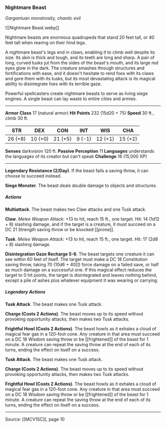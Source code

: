 ### Nightmare Beast
_Gargantuan monstrosity, chaotic evil_

![[Nightmare Beast.webp]]

Nightmare beasts are enormous quadrupeds that stand 20 feet tall, or 40 feet tall when rearing on their hind legs.

A nightmare beast's legs end in claws, enabling it to climb well despite its size. Its skin is thick and tough, and its teeth are long and sharp. A pair of long, curved tusks jut from the sides of the beast's mouth, and its large red eyes glow in the dark. The creature smashes through structures and fortifications with ease, and it doesn't hesitate to rend foes with its claws and gore them with its tusks, but its most devastating attack is its magical ability to disintegrate foes with its terrible gaze.

Powerful spellcasters create nightmare beasts to serve as living siege engines. A single beast can lay waste to entire cities and armies.




---

**Armor Class** 17 (natural armor)
**Hit Points** 232 (15d20 + 75)
**Speed** 30 ft., climb 30 ft.

| STR     | DEX     | CON     | INT     | WIS     | CHA     |
|---------|---------|---------|---------|---------|---------|
| 26 (+8) | 10 (+0) | 21 (+5) | 9 (-1) | 12 (+1) | 15 (+2) |

**Senses** darkvision 120 ft.
**Passive Perception** 11
**Languages** understands the languages of its creator but can't speak
**Challenge** 16 (15,000 XP)

---

**Legendary Resistance (2/Day)**. If the beast fails a saving throw, it can choose to succeed instead.

**Siege Monster**. The beast deals double damage to objects and structures.

##### Actions
**Multiattack**. The beast makes two Claw attacks and one Tusk attack.

**Claw**. _Melee Weapon Attack:_ +13 to hit, reach 15 ft., one target. Hit: 14 (1d12 + 8) slashing damage, and if the target is a creature, it must succeed on a DC 21 Strength saving throw or be knocked [[prone]].

**Tusk**. _Melee Weapon Attack:_ +13 to hit, reach 15 ft., one target. Hit: 17 (2d8 + 8) slashing damage.

**Disintegration Gaze Recharge 5-6**. The beast targets one creature it can see within 60 feet of itself. The target must make a DC 18 Constitution saving throw, taking 70 (10d6 + 40]]) force damage on a failed save, or half as much damage on a successful one. If this magical effect reduces the target to 0 hit points, the target is disintegrated and leaves nothing behind, except a pile of ashes plus whatever equipment it was wearing or carrying.

##### Legendary Actions
**Tusk Attack**. The beast makes one Tusk attack.

**Charge (Costs 2 Actions)**. The beast moves up to its speed without provoking opportunity attacks, then makes two Tusk attacks.

**Frightful Howl (Costs 2 Actions)**. The beast howls as it exhales a cloud of magical fear gas in a 120-foot cone. Any creature in that area must succeed on a DC 18 Wisdom saving throw or be [[frightened]] of the beast for 1 minute. A creature can repeat the saving throw at the end of each of its turns, ending the effect on itself on a success.

**Tusk Attack**. The beast makes one Tusk attack.

**Charge (Costs 2 Actions)**. The beast moves up to its speed without provoking opportunity attacks, then makes two Tusk attacks.

**Frightful Howl (Costs 2 Actions)**. The beast howls as it exhales a cloud of magical fear gas in a 120-foot cone. Any creature in that area must succeed on a DC 18 Wisdom saving throw or be [[frightened]] of the beast for 1 minute. A creature can repeat the saving throw at the end of each of its turns, ending the effect on itself on a success.


---

Source: [[MCV1SC]], page 10